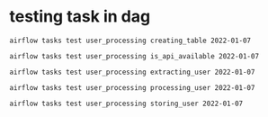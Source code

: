 # testing task in dag

    airflow tasks test user_processing creating_table 2022-01-07

    airflow tasks test user_processing is_api_available 2022-01-07

    airflow tasks test user_processing extracting_user 2022-01-07

    airflow tasks test user_processing processing_user 2022-01-07

    airflow tasks test user_processing storing_user 2022-01-07
